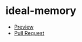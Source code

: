 # ideal-memory
  - [Preview](https://kamal-tufekcic.github.io/ideal-memory/)
  - [Pull Request](https://github.com/kamal-tufekcic/ideal-memory/pull/1/files)